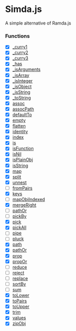 # Simda.js

A simple alternative of Ramda.js

### Functions
- [x] [_curry1](src/internal/_curry1.js)
- [x] [_curry2](src/internal/_curry2.js)
- [x] [_curry3](src/internal/_curry3.js)
- [x] [_has](src/internal/_has.js)
- [x] [_isArguments](src/internal/_isArguments.js)
- [x] [_isArray](src/internal/_isArray.js)
- [x] [_isInteger](src/internal/_isInteger.js)
- [x] [_isObject](src/internal/_isObject.js)
- [x] [_isString](src/internal/_isString.js)
- [x] [_toString](src/internal/_toString.js)
- [x] [assoc](src/assoc.js)
- [x] [assocPath](src/assocPath.js)
- [x] [defaultTo](src/defaultTo.js)
- [x] [empty](src/empty.js)
- [x] [flatten](src/flatten.js)
- [x] [identity](src/identity.js)
- [x] [index](src/index.js)
- [x] [is](src/is.js)
- [x] [isFunction](src/isFunction.js)
- [x] [isNil](src/isNil.js)
- [x] [isPlainObj](src/isPlainObj.js)
- [x] [isString](src/isString.js)
- [x] [map](src/map.js)
- [x] [split](src/split.js)
- [x] [unnest](src/unnest.js)
- [ ] [fromPairs](src/fromPairs.js)
- [x] [keys](src/keys.js)
- [ ] [mapObjIndexed](src/mapObjIndexed.js)
- [x] [mergeRight](src/mergeRight.js)
- [ ] [pathOr](src/pathOr.js)
- [ ] [pickBy](src/pickBy.js)
- [x] [pick](src/pick.js)
- [x] [pickAll](src/pickAll.js)
- [ ] [pipe](src/pipe.js)
- [ ] [pluck](src/pluck.js)
- [x] [path](src/path.js)
- [x] [pathOr](src/pathOr.js)
- [x] [prop](src/prop.js)
- [x] [propOr](src/propOr.js)
- [ ] [reduce](src/reduce.js)
- [ ] [reject](src/reject.js)
- [ ] [replace](src/replace.js)
- [ ] [sortBy](src/sortBy.js)
- [ ] [sum](src/sum.js)
- [x] [toLower](src/toLower.js)
- [x] [toPairs](src/toPairs.js)
- [x] [toUpper](src/toUpper.js)
- [x] [trim](src/trim.js)
- [x] [values](src/values.js)
- [x] [zipObj](src/zipObj.js)
